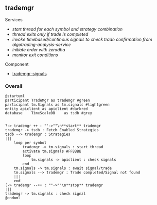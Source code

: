 
## **trademgr**

Services
- *start thread for each symbol and strategy combination* 
- *thread exits only if trade is completed*
- *invoke timebased/continous signals to check trade confirmation from algotrading-analysis-service*
- *initiate order with zerodha*
- *monitor exit conditions*

Component
* [trademgr-signals](/trademgr-signals.html) 

### Overall

```plantuml
@startuml
participant TradeMgr as trademgr #green
participant tm.Signals as tm.signals #lightgreen
entity apiclient as apiclient #darkred
database    TimeScaleDB    as tsdb #grey


?-> trademgr ++ : ""->""\n**start** trademgr
trademgr -> tsdb : Fetch Enabled Strategies
tsdb --> trademgr : Strategies
|||
    loop per symbol
        trademgr -> tm.signals : start thread
        activate tm.signals #FFBBBB
        loop
            tm.signals -> apiclient : check signals
        end
    tm.signals -> tm.signals : await signal/trade
    tm.signals --> trademgr : Trade completed/Signal not found
    |||
    end
[-> trademgr --++ : ""->""\n**stop** trademgr
|||
trademgr -> tm.signals : check signal 
@enduml





